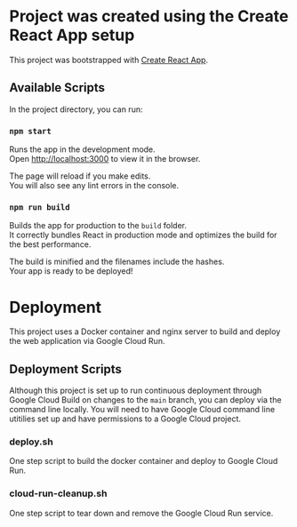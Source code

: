 # Project was created using the Create React App setup

This project was bootstrapped with [Create React App](https://github.com/facebook/create-react-app).

## Available Scripts

In the project directory, you can run:

### `npm start`

Runs the app in the development mode.\
Open [http://localhost:3000](http://localhost:3000) to view it in the browser.

The page will reload if you make edits.\
You will also see any lint errors in the console.

### `npm run build`

Builds the app for production to the `build` folder.\
It correctly bundles React in production mode and optimizes the build for the best performance.

The build is minified and the filenames include the hashes.\
Your app is ready to be deployed!

# Deployment
This project uses a Docker container and nginx server to build and deploy
the web application via Google Cloud Run.

## Deployment Scripts
Although this project is set up to run continuous deployment through
Google Cloud Build on changes to the `main` branch, you can deploy via
the command line locally. You will need to have Google Cloud command line
utitilies set up and have permissions to a Google Cloud project.

### deploy.sh
One step script to build the docker container and deploy to Google Cloud Run.

### cloud-run-cleanup.sh
One step script to tear down and remove the Google Cloud Run service.
